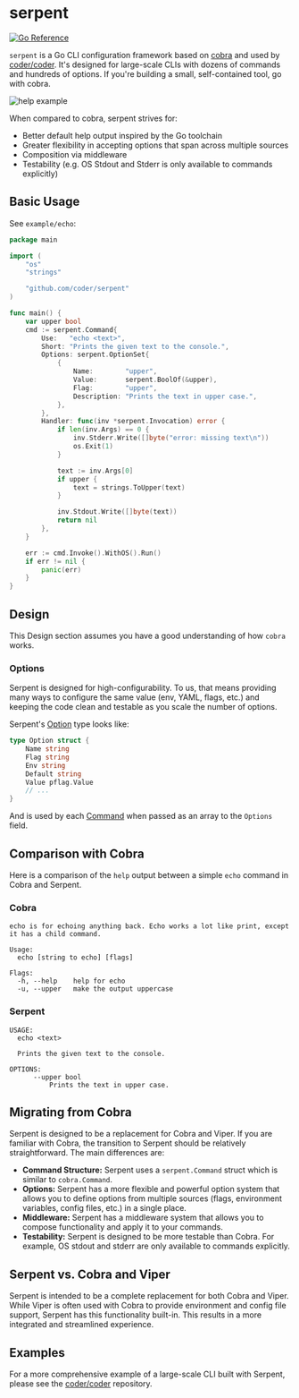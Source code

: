 # serpent

[![Go Reference](https://pkg.go.dev/badge/github.com/coder/serpent.svg)](https://pkg.go.dev/github.com/coder/serpent)

`serpent` is a Go CLI configuration framework based on [cobra](https://github.com/spf13/cobra) and used by [coder/coder](https://github.com/coder/coder).
It's designed for large-scale CLIs with dozens of commands and hundreds
of options. If you're building a small, self-contained tool, go with
cobra.

![help example](./example/help.png)

When compared to cobra, serpent strives for:

* Better default help output inspired by the Go toolchain
* Greater flexibility in accepting options that span across multiple sources
* Composition via middleware
* Testability (e.g. OS Stdout and Stderr is only available to commands explicitly)

## Basic Usage

See `example/echo`:

```go
package main

import (
	"os"
	"strings"

	"github.com/coder/serpent"
)

func main() {
	var upper bool
	cmd := serpent.Command{
		Use:   "echo <text>",
		Short: "Prints the given text to the console.",
		Options: serpent.OptionSet{
			{
				Name:        "upper",
				Value:       serpent.BoolOf(&upper),
				Flag:        "upper",
				Description: "Prints the text in upper case.",
			},
		},
		Handler: func(inv *serpent.Invocation) error {
			if len(inv.Args) == 0 {
				inv.Stderr.Write([]byte("error: missing text\n"))
				os.Exit(1)
			}

			text := inv.Args[0]
			if upper {
				text = strings.ToUpper(text)
			}

			inv.Stdout.Write([]byte(text))
			return nil
		},
	}

	err := cmd.Invoke().WithOS().Run()
	if err != nil {
		panic(err)
	}
}
```

## Design
This Design section assumes you have a good understanding of how `cobra` works.

### Options

Serpent is designed for high-configurability. To us, that means providing
many ways to configure the same value (env, YAML, flags, etc.) and keeping
the code clean and testable as you scale the number of options.

Serpent's [Option](https://pkg.go.dev/github.com/coder/serpent#Option) type looks like:

```go
type Option struct {
	Name string
	Flag string
	Env string
	Default string
	Value pflag.Value
	// ...
}
```

And is used by each [Command](https://pkg.go.dev/github.com/coder/serpent#Command) when
passed as an array to the `Options` field.

## Comparison with Cobra

Here is a comparison of the `help` output between a simple `echo` command in Cobra and Serpent.

### Cobra

```
echo is for echoing anything back. Echo works a lot like print, except it has a child command.

Usage:
  echo [string to echo] [flags]

Flags:
  -h, --help    help for echo
  -u, --upper   make the output uppercase
```

### Serpent

```
USAGE:
  echo <text>

  Prints the given text to the console.

OPTIONS:
      --upper bool
          Prints the text in upper case.
```

## Migrating from Cobra

Serpent is designed to be a replacement for Cobra and Viper. If you are familiar with Cobra, the transition to Serpent should be relatively straightforward. The main differences are:

*   **Command Structure:** Serpent uses a `serpent.Command` struct which is similar to `cobra.Command`.
*   **Options:** Serpent has a more flexible and powerful option system that allows you to define options from multiple sources (flags, environment variables, config files, etc.) in a single place.
*   **Middleware:** Serpent has a middleware system that allows you to compose functionality and apply it to your commands.
*   **Testability:** Serpent is designed to be more testable than Cobra. For example, OS stdout and stderr are only available to commands explicitly.

## Serpent vs. Cobra and Viper

Serpent is intended to be a complete replacement for both Cobra and Viper. While Viper is often used with Cobra to provide environment and config file support, Serpent has this functionality built-in. This results in a more integrated and streamlined experience.

## Examples

For a more comprehensive example of a large-scale CLI built with Serpent, please see the [coder/coder](https://github.com/coder/coder) repository.